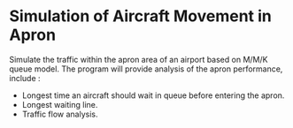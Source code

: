 # Simulation of Aircraft Movement in Apron

Simulate the traffic within the apron area of an airport based on M/M/K queue model. The program will provide analysis of the apron performance, include :
- Longest time an aircraft should wait in queue before entering the apron.
- Longest waiting line.
- Traffic flow analysis.

